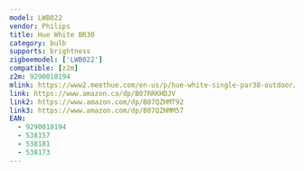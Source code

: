 ```yaml
---
model: LWB022
vendor: Philips 
title: Hue White BR30
category: bulb
supports: brightness
zigbeemodel: ['LWB022']
compatible: [z2m]
z2m: 9290018194
mlink: https://www2.meethue.com/en-us/p/hue-white-single-par38-outdoor/046677476816
link: https://www.amazon.ca/dp/B07RRKHDJV
link2: https://www.amazon.com/dp/B07QZHMT92
link3: https://www.amazon.com/dp/B07QZHMM57
EAN: 
  - 9290018194 
  - 538157
  - 538181
  - 538173
---
```

